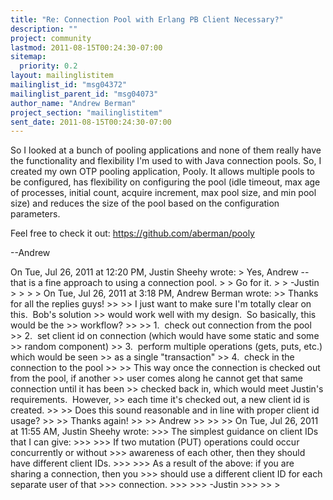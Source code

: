 ```yaml
---
title: "Re: Connection Pool with Erlang PB Client Necessary?"
description: ""
project: community
lastmod: 2011-08-15T00:24:30-07:00
sitemap:
  priority: 0.2
layout: mailinglistitem
mailinglist_id: "msg04372"
mailinglist_parent_id: "msg04073"
author_name: "Andrew Berman"
project_section: "mailinglistitem"
sent_date: 2011-08-15T00:24:30-07:00
---
```



So I looked at a bunch of pooling applications and none of them really
have the functionality and flexibility I'm used to with Java
connection pools. So, I created my own OTP pooling application,
Pooly. It allows multiple pools to be configured, has flexibility on
configuring the pool (idle timeout, max age of processes, initial
count, acquire increment, max pool size, and min pool size) and
reduces the size of the pool based on the configuration parameters.

Feel free to check it out: https://github.com/aberman/pooly

--Andrew

On Tue, Jul 26, 2011 at 12:20 PM, Justin Sheehy  wrote:
&gt; Yes, Andrew -- that is a fine approach to using a connection pool.
&gt;
&gt; Go for it.
&gt;
&gt; -Justin
&gt;
&gt;
&gt;
&gt; On Tue, Jul 26, 2011 at 3:18 PM, Andrew Berman  wrote:
&gt;&gt; Thanks for all the replies guys!
&gt;&gt;
&gt;&gt; I just want to make sure I'm totally clear on this.  Bob's solution
&gt;&gt; would work well with my design.  So basically, this would be the
&gt;&gt; workflow?
&gt;&gt;
&gt;&gt; 1.  check out connection from the pool
&gt;&gt; 2.  set client id on connection (which would have some static and some
&gt;&gt; random component)
&gt;&gt; 3.  perform multiple operations (gets, puts, etc.) which would be seen
&gt;&gt; as a single "transaction"
&gt;&gt; 4.  check in the connection to the pool
&gt;&gt;
&gt;&gt; This way once the connection is checked out from the pool, if another
&gt;&gt; user comes along he cannot get that same connection until it has been
&gt;&gt; checked back in, which would meet Justin's requirements.  However,
&gt;&gt; each time it's checked out, a new client id is created.
&gt;&gt;
&gt;&gt; Does this sound reasonable and in line with proper client id usage?
&gt;&gt;
&gt;&gt; Thanks again!
&gt;&gt;
&gt;&gt; Andrew
&gt;&gt;
&gt;&gt;
&gt;&gt; On Tue, Jul 26, 2011 at 11:55 AM, Justin Sheehy  wrote:
&gt;&gt;&gt; The simplest guidance on client IDs that I can give:
&gt;&gt;&gt;
&gt;&gt;&gt; If two mutation (PUT) operations could occur concurrently or without
&gt;&gt;&gt; awareness of each other, then they should have different client IDs.
&gt;&gt;&gt;
&gt;&gt;&gt; As a result of the above: if you are sharing a connection, then you
&gt;&gt;&gt; should use a different client ID for each separate user of that
&gt;&gt;&gt; connection.
&gt;&gt;&gt;
&gt;&gt;&gt; -Justin
&gt;&gt;&gt;
&gt;&gt;
&gt;

